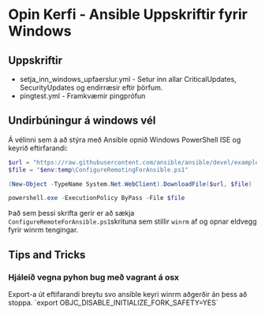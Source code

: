# Opin Kerfi - Ansible Uppskriftir fyrir Windows

## Uppskriftir

* setja_inn_windows_upfaerslur.yml - Setur inn allar CriticalUpdates, SecurityUpdates og endirræsir eftir þörfum.
* pingtest.yml - Framkvæmir pingprófun

## Undirbúningur á windows vél

Á vélinni sem á að stýra með Ansible opnið Windows PowerShell ISE og keyrið eftirfarandi:

```powershell
$url = "https://raw.githubusercontent.com/ansible/ansible/devel/examples/scripts/ConfigureRemotingForAnsible.ps1"
$file = "$env:temp\ConfigureRemotingForAnsible.ps1"

(New-Object -TypeName System.Net.WebClient).DownloadFile($url, $file)

powershell.exe -ExecutionPolicy ByPass -File $file
```

Það sem þessi skrifta gerir er að sækja ```ConfigureRemoteForAnsible.ps1```skrituna sem stillir ```winrm``` af og opnar eldvegg fyrir winrm tengingar. 

## Tips and Tricks

### Hjáleið vegna pyhon bug með vagrant á osx

Export-a út eftifarandi breytu svo ansible keyri winrm aðgerðir án þess að stoppa.
´export OBJC_DISABLE_INITIALIZE_FORK_SAFETY=YES´
